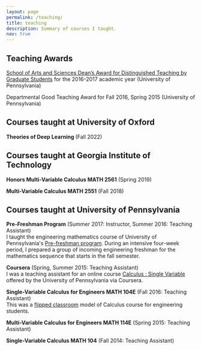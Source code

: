 ```yaml
---
layout: page
permalink: /teaching/
title: teaching
description: Summary of courses I taught.
nav: true
---
```


## Teaching Awards
<a href="https://www.college.upenn.edu/teaching-awards">School of Arts and Sciences Dean’s Award for Distinguished Teaching by Graduate Students</a> for the 2016-2017 academic year (University of Pennsylvania)

Departmental Good Teaching Award for Fall 2016, Spring 2015 (University of Pennsylvania)

## Courses taught at University of Oxford
<b> Theories of Deep Learning </b> (Fall 2022)

## Courses taught at Georgia Institute of Technology
<b> Honors Multi-Variable Calculus MATH 2561</b>
(Spring 2019)

<b> Multi-Variable Calculus MATH 2551</b>
(Fall 2018)

## Courses taught at University of Pennsylvania

<b> Pre-Freshman Program</b>
(Summer 2017: Instructor, Summer 2016: Teaching Assistant)<br>
I taught the engineering mathematics course of University of Pennsylvania's <a href="https://pennfirstplus.upenn.edu/pre-freshman-program/">Pre-freshman program</a>. During an intensive four-week period, I prepared a group of incoming engineering freshman for the mathematics sequence that starts in the fall semester.


<b>Coursera</b>
(Spring, Summer 2015: Teaching Assistant)<br>
I was a teaching assistant for an online course <a href="https://www.coursera.org/learn/single-variable-calculus">Calculus : Single Variable</a> offered by the University of Pennsylvania via Coursera.

<b>Single-Variable Calculus for Engineers MATH 104E</b>
(Fall 2016: Teaching Assistant)<br>
This was a <a href="http://www.sas.upenn.edu/onlinelearning/learning-opportunities/flipped-and-structured-active-class-learning-sail">flipped classroom</a> model of Calculus course for engineering students.

<b>Multi-Variable Calculus for Engineers MATH 114E</b>
(Spring 2015: Teaching Assistant) <br>

<b>Single-Variable Calculus MATH 104</b>
(Fall 2014: Teaching Assistant) <br>

